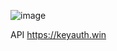 ![image](https://github.com/bs08x/License-Authenticator/assets/68190921/1726fae6-b96b-4146-b036-504e648ccd2b)

API https://keyauth.win
